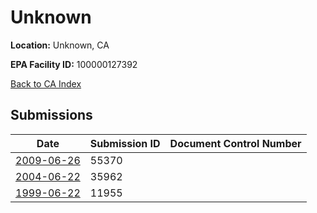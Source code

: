 # Unknown

**Location:** Unknown, CA

**EPA Facility ID:** 100000127392

[Back to CA Index](../../index.md)

## Submissions

| Date | Submission ID | Document Control Number |
|------|--------------|-------------------------|
| [2009-06-26](submissions/55370.md) | 55370 |  |
| [2004-06-22](submissions/35962.md) | 35962 |  |
| [1999-06-22](submissions/11955.md) | 11955 |  |
